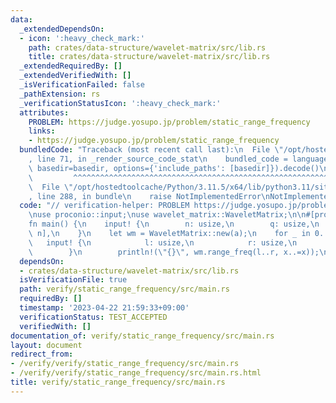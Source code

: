 ```yaml
---
data:
  _extendedDependsOn:
  - icon: ':heavy_check_mark:'
    path: crates/data-structure/wavelet-matrix/src/lib.rs
    title: crates/data-structure/wavelet-matrix/src/lib.rs
  _extendedRequiredBy: []
  _extendedVerifiedWith: []
  _isVerificationFailed: false
  _pathExtension: rs
  _verificationStatusIcon: ':heavy_check_mark:'
  attributes:
    PROBLEM: https://judge.yosupo.jp/problem/static_range_frequency
    links:
    - https://judge.yosupo.jp/problem/static_range_frequency
  bundledCode: "Traceback (most recent call last):\n  File \"/opt/hostedtoolcache/Python/3.11.5/x64/lib/python3.11/site-packages/onlinejudge_verify/documentation/build.py\"\
    , line 71, in _render_source_code_stat\n    bundled_code = language.bundle(stat.path,\
    \ basedir=basedir, options={'include_paths': [basedir]}).decode()\n          \
    \         ^^^^^^^^^^^^^^^^^^^^^^^^^^^^^^^^^^^^^^^^^^^^^^^^^^^^^^^^^^^^^^^^^^^^^^^^^^^^^^^^^\n\
    \  File \"/opt/hostedtoolcache/Python/3.11.5/x64/lib/python3.11/site-packages/onlinejudge_verify/languages/rust.py\"\
    , line 288, in bundle\n    raise NotImplementedError\nNotImplementedError\n"
  code: "// verification-helper: PROBLEM https://judge.yosupo.jp/problem/static_range_frequency\n\
    \nuse proconio::input;\nuse wavelet_matrix::WaveletMatrix;\n\n#[proconio::fastout]\n\
    fn main() {\n    input! {\n        n: usize,\n        q: usize,\n        a: [usize;\
    \ n],\n    }\n    let wm = WaveletMatrix::new(a);\n    for _ in 0..q {\n     \
    \   input! {\n            l: usize,\n            r: usize,\n            x: usize,\n\
    \        }\n        println!(\"{}\", wm.range_freq(l..r, x..=x));\n    }\n}\n"
  dependsOn:
  - crates/data-structure/wavelet-matrix/src/lib.rs
  isVerificationFile: true
  path: verify/static_range_frequency/src/main.rs
  requiredBy: []
  timestamp: '2023-04-22 21:59:33+09:00'
  verificationStatus: TEST_ACCEPTED
  verifiedWith: []
documentation_of: verify/static_range_frequency/src/main.rs
layout: document
redirect_from:
- /verify/verify/static_range_frequency/src/main.rs
- /verify/verify/static_range_frequency/src/main.rs.html
title: verify/static_range_frequency/src/main.rs
---
```


